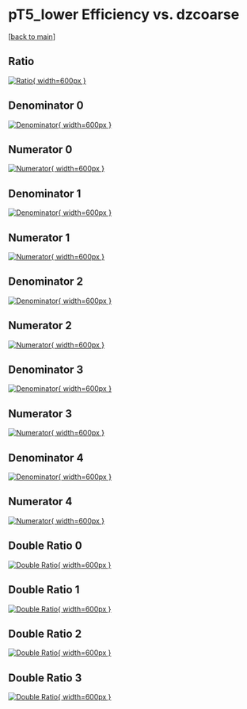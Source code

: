 # pT5_lower Efficiency vs. dzcoarse

[[back to main](./)]



## Ratio

[![Ratio](../mtv/var/pT5_lower_loweta_11_-1_eff_dzcoarse.png){ width=600px }](../mtv/var/pT5_lower_loweta_11_-1_eff_dzcoarse.pdf)

## Denominator 0

[![Denominator](../mtv/den/pT5_lower_loweta_11_-1_eff_dzcoarse_den0.png){ width=600px }](../mtv/den/pT5_lower_loweta_11_-1_eff_dzcoarse_den0.pdf)

## Numerator 0

[![Numerator](../mtv/num/pT5_lower_loweta_11_-1_eff_dzcoarse_num0.png){ width=600px }](../mtv/num/pT5_lower_loweta_11_-1_eff_dzcoarse_num0.pdf)

## Denominator 1

[![Denominator](../mtv/den/pT5_lower_loweta_11_-1_eff_dzcoarse_den1.png){ width=600px }](../mtv/den/pT5_lower_loweta_11_-1_eff_dzcoarse_den1.pdf)

## Numerator 1

[![Numerator](../mtv/num/pT5_lower_loweta_11_-1_eff_dzcoarse_num1.png){ width=600px }](../mtv/num/pT5_lower_loweta_11_-1_eff_dzcoarse_num1.pdf)

## Denominator 2

[![Denominator](../mtv/den/pT5_lower_loweta_11_-1_eff_dzcoarse_den2.png){ width=600px }](../mtv/den/pT5_lower_loweta_11_-1_eff_dzcoarse_den2.pdf)

## Numerator 2

[![Numerator](../mtv/num/pT5_lower_loweta_11_-1_eff_dzcoarse_num2.png){ width=600px }](../mtv/num/pT5_lower_loweta_11_-1_eff_dzcoarse_num2.pdf)

## Denominator 3

[![Denominator](../mtv/den/pT5_lower_loweta_11_-1_eff_dzcoarse_den3.png){ width=600px }](../mtv/den/pT5_lower_loweta_11_-1_eff_dzcoarse_den3.pdf)

## Numerator 3

[![Numerator](../mtv/num/pT5_lower_loweta_11_-1_eff_dzcoarse_num3.png){ width=600px }](../mtv/num/pT5_lower_loweta_11_-1_eff_dzcoarse_num3.pdf)

## Denominator 4

[![Denominator](../mtv/den/pT5_lower_loweta_11_-1_eff_dzcoarse_den4.png){ width=600px }](../mtv/den/pT5_lower_loweta_11_-1_eff_dzcoarse_den4.pdf)

## Numerator 4

[![Numerator](../mtv/num/pT5_lower_loweta_11_-1_eff_dzcoarse_num4.png){ width=600px }](../mtv/num/pT5_lower_loweta_11_-1_eff_dzcoarse_num4.pdf)

## Double Ratio 0

[![Double Ratio](../mtv/ratio/pT5_lower_loweta_11_-1_eff_dzcoarse_ratio0.png){ width=600px }](../mtv/ratio/pT5_lower_loweta_11_-1_eff_dzcoarse_ratio0.pdf)

## Double Ratio 1

[![Double Ratio](../mtv/ratio/pT5_lower_loweta_11_-1_eff_dzcoarse_ratio1.png){ width=600px }](../mtv/ratio/pT5_lower_loweta_11_-1_eff_dzcoarse_ratio1.pdf)

## Double Ratio 2

[![Double Ratio](../mtv/ratio/pT5_lower_loweta_11_-1_eff_dzcoarse_ratio2.png){ width=600px }](../mtv/ratio/pT5_lower_loweta_11_-1_eff_dzcoarse_ratio2.pdf)

## Double Ratio 3

[![Double Ratio](../mtv/ratio/pT5_lower_loweta_11_-1_eff_dzcoarse_ratio3.png){ width=600px }](../mtv/ratio/pT5_lower_loweta_11_-1_eff_dzcoarse_ratio3.pdf)

